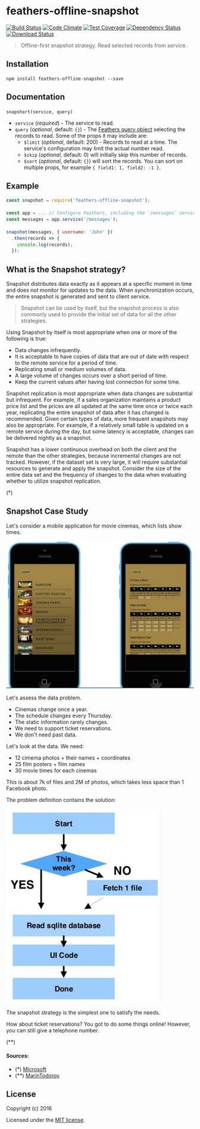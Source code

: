 # feathers-offline-snapshot

[![Build Status](https://travis-ci.org/feathersjs/feathers-offline-snapshot.png?branch=master)](https://travis-ci.org/feathersjs/feathers-offline-snapshot)
[![Code Climate](https://codeclimate.com/github/feathersjs/feathers-offline-snapshot/badges/gpa.svg)](https://codeclimate.com/github/feathersjs/feathers-offline-snapshot)
[![Test Coverage](https://codeclimate.com/github/feathersjs/feathers-offline-snapshot/badges/coverage.svg)](https://codeclimate.com/github/feathersjs/feathers-offline-snapshot/coverage)
[![Dependency Status](https://img.shields.io/david/feathersjs/feathers-offline-snapshot.svg?style=flat-square)](https://david-dm.org/feathersjs/feathers-offline-snapshot)
[![Download Status](https://img.shields.io/npm/dm/feathers-offline-snapshot.svg?style=flat-square)](https://www.npmjs.com/package/feathers-offline-snapshot)

> Offline-first snapshot strategy. Read selected records from service.


## Installation

```
npm install feathers-offline-snapshot --save
```


## Documentation

`snapshort(service, query)`

- `service` (*required*) - The service to read.
- `query` (*optional*, default: `{}`) - The
[Feathers query object](https://docs.feathersjs.com/api/databases/querying.html)
selecting the records to read.
Some of the props it may include are:
    - `$limit` (*optional*, default: 200) - Records to read at a time.
    The service's configuration may limit the actual number read.
    - `$skip` (*optional*, default: 0) will initially skip this number of records.
    - `$sort` (*optional*, default: `{}`) will sort the records.
    You can sort on multiple props, for example `{ field1: 1, field2: -1 }`.


## Example

```js
const snapshot = require('feathers-offline-snapshot');

const app = ... // Configure Feathers, including the `/messages` service.
const messages = app.service('/messages');

snapshot(messages, { username: 'John' })
  .then(records => {
    console.log(records);
  });
```


## What is the Snapshot strategy?

Snapshot distributes data exactly as it appears at a specific moment in time and does not monitor for updates to the data.
When synchronization occurs, the entire snapshot is generated and sent to client service.

> Snapshot can be used by itself, but the snapshot process is also commonly used to provide the initial set of data for all the other strategies.

Using Snapshot by itself is most appropriate when one or more of the following is true:
- Data changes infrequently.
- It is acceptable to have copies of data that are out of date with respect to the remote service for a period of time.
- Replicating small or medium volumes of data.
- A large volume of changes occurs over a short period of time.
- Keep the current values after having lost connection for some time.

Snapshot replication is most appropriate when data changes are substantial but infrequent.
For example, if a sales organization maintains a product price list and the prices are all updated at the same time once or twice each year,
replicating the entire snapshot of data after it has changed is recommended.
Given certain types of data, more frequent snapshots may also be appropriate.
For example, if a relatively small table is updated on a remote service during the day,
but some latency is acceptable, changes can be delivered nightly as a snapshot.

Snapshot has a lower continuous overhead on both the client and the remote than the other strategies,
because incremental changes are not tracked.
However, if the dataset set is very large,
it will require substantial resources to generate and apply the snapshot.
Consider the size of the entire data set and the frequency of changes to the data when evaluating whether to utilize snapshot replication.

(*)


## Snapshot Case Study

Let's consider a mobile application for movie cinemas, which lists show times.

![Cinema panels](./assets/snapshot-2a.jpg)

Let's assess the data problem.
- Cinemas change once a year.
- The schedule changes every Thursday.
- The static information rarely changes.
- We need to support ticket reservations.
- We don't need past data.

Let's look at the data. We need:
- 12 cimema photos + their names + coordinates
- 25 film posters + film names
- 30 movie times for each cinemas

This is about 7k of files and 2M of photos, which takes less space than 1 Facebook photo.

The problem definition contains the solution:

![Cinema flowchart](./assets/snapshot-2d.jpg)

The snapshot strategy is the simplest one to satisfy the needs.

How about ticket reservations? You got to do some things online!
However, you can still give a telephone number.

(**)

#### Sources:

- (*) [Microsoft](https://docs.microsoft.com/en-us/sql/relational-databases/replication/snapshot-replication)
- (**) [MarinTodorov](https://www.slideshare.net/MarinTodorov/overcome-your-fear-of-implementing-offline-mode-in-your-apps?next_slideshow=1)


## License

Copyright (c) 2016

Licensed under the [MIT license](LICENSE).
